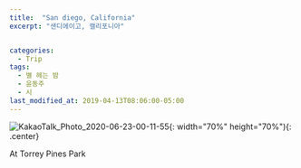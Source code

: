 ```yaml
---
title:  "San diego, California"
excerpt: "샌디에이고, 캘리포니아"


categories:
  - Trip
tags:
  - 별 헤는 밤
  - 윤동주
  - 시
last_modified_at: 2019-04-13T08:06:00-05:00
---
```


![KakaoTalk_Photo_2020-06-23-00-11-55](https://user-images.githubusercontent.com/43649503/85304217-749ac800-b4e6-11ea-8002-740db97785e6.jpeg){: width="70%" height="70%"){: .center}

<div style="text-align: left">At Torrey Pines Park</div>
